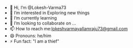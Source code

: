 - 👋 Hi, I’m @Lokesh-Varma73
- 👀 I’m interested in Exploring new things
- 🌱 I’m currently learning
- 💞️ I’m looking to collaborate on ...
- 📫 How to reach me:lokeshvarmayallamraju73@gmail.com
- 😄 Pronouns: he/him
- ⚡ Fun fact: "I am a thief"

<!---
Lokesh-Varma73/Lokesh-Varma73 is a ✨ special ✨ repository because its `README.md` (this file) appears on your GitHub profile.
You can click the Preview link to take a look at your changes.
--->
